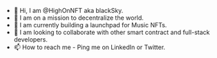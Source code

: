 - 👋 Hi, I am @HighOnNFT aka blackSky.
- 👀 I am on a mission to decentralize the world. 
- 🌱 I am currently building a launchpad for Music NFTs.
- 💞️ I am looking to collaborate with other smart contract and full-stack developers.
- 📫 How to reach me - Ping me on LinkedIn or Twitter.

<!---
blacksky24/blacksky24 is a ✨ special ✨ repository because its `README.md` (this file) appears on your GitHub profile.
You can click the Preview link to take a look at your changes.
--->
